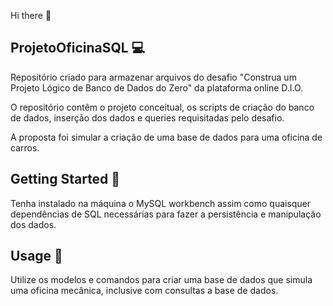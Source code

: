 Hi there 👋

## ProjetoOficinaSQL :computer: 
Repositório criado para armazenar arquivos do desafio "Construa um Projeto Lógico de Banco de Dados do Zero" da plataforma online D.I.O.


O repositório contêm o projeto conceitual, os scripts de criação do banco de dados, inserção dos dados e queries requisitadas pelo desafio.

A proposta foi simular a criação de uma base de dados para uma oficina de carros.


## Getting Started :wrench:
Tenha instalado na máquina o MySQL workbench assim como quaisquer dependências de SQL necessárias para fazer a persistência e manipulação dos dados.


## Usage :pencil:
Utilize os modelos e comandos para criar uma base de dados que simula uma oficina mecânica, inclusive com consultas a base de dados.

